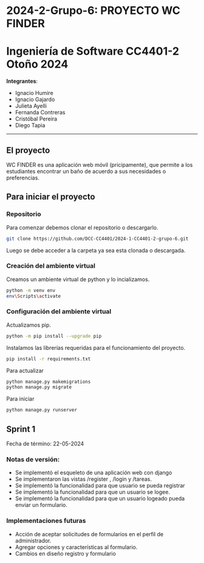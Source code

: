 # 2024-2-Grupo-6: PROYECTO WC FINDER
# Ingeniería de Software CC4401-2 Otoño 2024
**Integrantes**: 
- Ignacio Humire
- Ignacio Gajardo
- Julieta Ayelli
- Fernanda Contreras
- Cristóbal Pereira
- Diego Tapia
---
## El proyecto
WC FINDER es una aplicación web móvil (pricipamente), que permite a los estudiantes encontrar un baño de acuerdo a sus necesidades o preferencias. 
## Para iniciar el proyecto
### Repositorio
Para comenzar debemos clonar el repositorio o descargarlo.
```bash
git clone https://github.com/DCC-CC4401/2024-1-CC4401-2-grupo-6.git
```
Luego se debe acceder a la carpeta ya sea esta clonada o descargada.
### Creación del ambiente virtual
Creamos un ambiente virtual de python y lo incializamos.
```bash
python -m venv env
env\Scripts\activate
```
### Configuración del ambiente virtual
Actualizamos pip.
```bash
python -m pip install --upgrade pip
```

Instalamos las librerías requeridas para el funcionamiento del proyecto.

```bash
pip install -r requirements.txt
```
Para actualizar
```bash
python manage.py makemigrations
python manage.py migrate
```

Para iniciar
```bash
python manage.py runserver  
```
## Sprint 1
Fecha de término: 22-05-2024
### Notas de versión:
-  Se implementó el esqueleto de una aplicación web con django
- Se implementaron las vistas /register , /login y /tareas.
- Se implementó la funcionalidad para que usuario se pueda registrar
- Se implementó la funcionalidad para que un usuario se logee.
- Se implementó la funcionalidad para que un usuario logeado pueda enviar un formulario.

### Implementaciones futuras
- Acción de aceptar solicitudes de formularios en el perfil de administrador.
- Agregar opciones y características al formulario.
- Cambios en diseño registro y formulario
